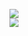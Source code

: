 [![](https://img.shields.io/badge/Made%20With-Github%20Spray-lightgrey.svg?style=for-the-badge&logo=github)](https://github.com/Annihil/github-spray#16507)  
[![](https://i.imgur.com/2DrTn0Z.gif)](https://github.com/Annihil/github-spray)